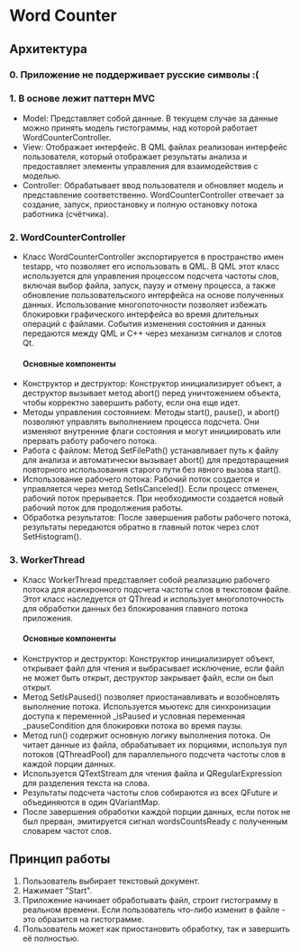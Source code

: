 # Word Counter

## Архитектура
### 0. Приложение не поддерживает русские символы :(
### 1. В основе лежит паттерн MVC
- Model: Представляет собой данные. В текущем случае за данные можно принять модель гистограммы, над которой работает WordCounterController.
- View: Отображает интерфейс. В QML файлах реализован интерфейс пользователя, который отображает результаты анализа и предоставляет элементы управления для взаимодействия с моделью.
- Controller: Обрабатывает ввод пользователя и обновляет модель и представление соответственно. WordCounterController отвечает за создание, запуск, приостановку и полную остановку потока работника (счётчика).
### 2. WordCounterController
- Класс WordCounterController экспортируется в пространство имен testapp, что позволяет его использовать в QML. В QML этот класс используется для управления процессом подсчета частоты слов, включая выбор файла, запуск, паузу и отмену процесса, а также обновление пользовательского интерфейса на основе полученных данных.
Использование многопоточности позволяет избежать блокировки графического интерфейса во время длительных операций с файлами. События изменения состояния и данных передаются между QML и C++ через механизм сигналов и слотов Qt.
    #### Основные компоненты
- Конструктор и деструктор: Конструктор инициализирует объект, а деструктор вызывает метод abort() перед уничтожением объекта, чтобы корректно завершить работу, если она еще идет.
- Методы управления состоянием: Методы start(), pause(), и abort() позволяют управлять выполнением процесса подсчета. Они изменяют внутренние флаги состояния и могут инициировать или прервать работу рабочего потока.
- Работа с файлом: Метод SetFilePath() устанавливает путь к файлу для анализа и автоматически вызывает abort() для предотвращения повторного использования старого пути без явного вызова start().
- Использование рабочего потока: Рабочий поток создается и управляется через метод SetIsCanceled(). Если процесс отменен, рабочий поток прерывается. При необходимости создается новый рабочий поток для продолжения работы.
- Обработка результатов: После завершения работы рабочего потока, результаты передаются обратно в главный поток через слот SetHistogram().
### 3. WorkerThread
- Класс WorkerThread представляет собой реализацию рабочего потока для асинхронного подсчета частоты слов в текстовом файле. Этот класс наследуется от QThread и использует многопоточность для обработки данных без блокирования главного потока приложения.
    #### Основные компоненты
- Конструктор и деструктор: Конструктор инициализирует объект, открывает файл для чтения и выбрасывает исключение, если файл не может быть открыт, деструктор закрывает файл, если он был открыт.
- Метод SetIsPaused() позволяет приостанавливать и возобновлять выполнение потока. Используется мьютекс для синхронизации доступа к переменной _isPaused и условная переменная _pauseCondition для блокировки потока во время паузы.
- Метод run() содержит основную логику выполнения потока. Он читает данные из файла, обрабатывает их порциями, используя пул потоков (QThreadPool) для параллельного подсчета частоты слов в каждой порции данных.
- Используется QTextStream для чтения файла и QRegularExpression для разделения текста на слова.
- Результаты подсчета частоты слов собираются из всех QFuture и объединяются в один QVariantMap.
- После завершения обработки каждой порции данных, если поток не был прерван, эмитируется сигнал wordsCountsReady с полученным словарем частот слов.

## Принцип работы

1. Пользователь выбирает текстовый документ.
2. Нажимает "Start".
3. Приложение начинает обработывать файл, строит гистограмму в реальном времени. Если пользователь что-либо изменит в файле - это образится на гистограмме.
4. Пользователь может как приостановить обработку, так и завершить её полностью.
